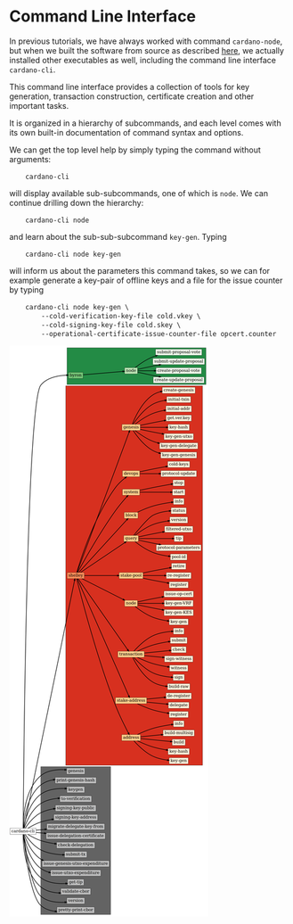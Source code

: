 # Command Line Interface

In previous tutorials, we have always worked with command `cardano-node`,
but when we built the software from source as described [here](install.md),
we actually installed other executables as well, including the command line interface `cardano-cli`.

This command line interface provides a collection of tools for key generation, transaction construction, certificate creation
and other important tasks.

It is organized in a hierarchy of subcommands, and each level comes with its own built-in documentation of command syntax and options.

We can get the top level help by simply typing the command without arguments:

        cardano-cli

will display available sub-subcommands, one of which is `node`. We can continue drilling down the hierarchy:

        cardano-cli node

and learn about the sub-sub-subcommand `key-gen`. Typing

        cardano-cli node key-gen

will inform us about the parameters this command takes, so we can for example generate a key-pair of offline keys and a file for the issue counter
by typing

        cardano-cli node key-gen \
            --cold-verification-key-file cold.vkey \
            --cold-signing-key-file cold.skey \
            --operational-certificate-issue-counter-file opcert.counter

![`cardano-cli` command hierarchy](images/cli.png)
